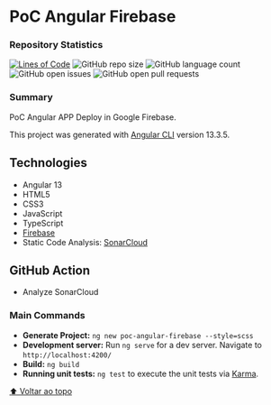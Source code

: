 # PoC Angular Firebase

### Repository Statistics
[![Lines of Code](https://sonarcloud.io/api/project_badges/measure?project=bvilela_poc-angular-firebase&metric=ncloc)](https://sonarcloud.io/summary/new_code?id=bvilela_poc-angular-firebase)
![GitHub repo size](https://img.shields.io/github/repo-size/bvilela/poc-angular-firebase)
![GitHub language count](https://img.shields.io/github/languages/count/bvilela/poc-angular-firebase)
![GitHub open issues](https://img.shields.io/github/issues-raw/bvilela/poc-angular-firebase)
![GitHub open pull requests](https://img.shields.io/github/issues-pr/bvilela/poc-angular-firebase)
<!--![GitHub forks](https://img.shields.io/github/forks/bvilela/poc-angular-firebase)-->

### Summary
PoC Angular APP Deploy in Google Firebase.

This project was generated with [Angular CLI](https://github.com/angular/angular-cli) version 13.3.5.

## Technologies
* Angular 13
* HTML5
* CSS3
* JavaScript
* TypeScript
* [Firebase](https://firebase.google.com/)
* Static Code Analysis: [SonarCloud](https://sonarcloud.io/)

## GitHub Action
<!-- * Build and Test Java with Maven (branch master) -->
* Analyze SonarCloud
<!-- * Publish on GitHub Packages (tag/release) -->

### Main Commands
* **Generate Project:** `ng new poc-angular-firebase --style=scss`
* **Development server:** Run `ng serve` for a dev server. Navigate to `http://localhost:4200/`
* **Build:** `ng build`
* **Running unit tests:** `ng test` to execute the unit tests via [Karma](https://karma-runner.github.io).

[⬆ Voltar ao topo](#poc-angular-firebase)<br>